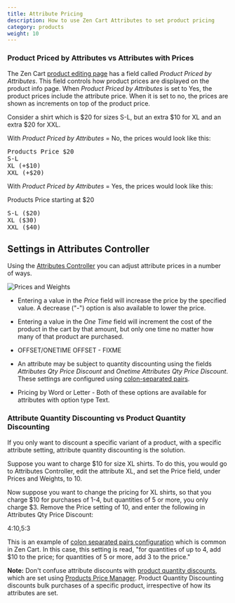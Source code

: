 ```yaml
---
title: Attribute Pricing 
description: How to use Zen Cart Attributes to set product pricing
category: products
weight: 10
---
```


### Product Priced by Attributes vs Attributes with Prices 
The Zen Cart [product editing page](/user/products/product_edit/) has a field called _Product Priced by Attributes_.  This field controls how product prices are displayed on the product info page.  When *Product Priced by Attributes*  is set to Yes, the product prices include the attribute price.  When it is set to no, the prices are shown as increments on top of the product price.

Consider a shirt which is $20 for sizes S-L, but an extra $10 for XL and an extra $20 for XXL. 

With *Product Priced by Attributes* = No, the prices would look like this:

<pre>
Products Price $20
S-L
XL (+$10)
XXL (+$20) 
</pre>

With *Product Priced by Attributes* = Yes, the prices would look like this:

Products Price starting at $20

<pre>
S-L ($20) 
XL ($30)
XXL ($40) 
</pre>

## Settings in Attributes Controller 

Using the [Attributes Controller](/user/admin_pages/catalog/attributes_controller/) you can adjust attribute prices in a number of ways. 

![Prices and Weights](/images/attributes_controller_prices.png) 

- Entering a value in the *Price* field will increase the price by the specified value.  A decrease ("-") option is also available to lower the price. 

- Entering a value in the *One Time* field will increment the cost of the product in the cart by that amount, but only one time no matter how many of that product are purchased.

- OFFSET/ONETIME OFFSET - FIXME  

- An attribute may be subject to quantity discounting using the fields *Attributes Qty Price Discount* and *Onetime Attributes Qty Price Discount*.   These settings are configured using [colon-separated pairs](/user/running/colon-separated-pairs/).  

- Pricing by Word or Letter - Both of these options are available for attributes with option type Text. 

### Attribute Quantity Discounting vs Product Quantity Discounting

If you only want to discount a specific variant of a product, with a specific attribute setting, attribute quantity discounting is the solution.  

Suppose you want to charge $10 for size XL shirts.  To do this, you would go to Attributes Controller, edit the attribute XL, and set the Price field, under Prices and Weights, to 10. 

Now suppose you want to change the pricing for XL shirts, so that you charge $10 for purchases of 1-4, but quantities of 5 or more, you only charge $3.  Remove the Price setting of 10, and enter the following in Attributes Qty Price Discount: 

4:10,5:3

This is an example of [colon separated pairs configuration](/user/running/colon-separated-pairs/) which is common in Zen Cart.  In this case, this setting is read, "for quantities of up to 4, add $10 to the price; for quantities of 5 or more, add 3 to the price." 

**Note:** Don't confuse attribute discounts with [product quantity discounts](/user/products/quantity_discounts/), which are set using [Products Price Manager](/user/admin_pages/catalog/products_price_manager/). Product Quantity Discounting discounts bulk purchases of a specific product, irrespective of how its attributes are set.   
